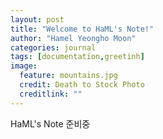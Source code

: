 ```yaml
---
layout: post
title: "Welcome to HaML's Note!"
author: "Hamel Yeongho Moon"
categories: journal
tags: [documentation,greetinh]
image:
  feature: mountains.jpg
  credit: Death to Stock Photo
  creditlink: ""
---
```


HaML's Note 준비중